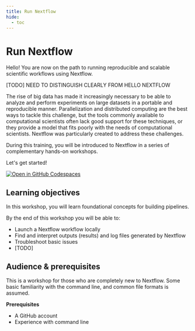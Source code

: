 ```yaml
---
title: Run Nextflow
hide:
  - toc
---
```


# Run Nextflow

Hello! You are now on the path to running reproducible and scalable scientific workflows using Nextflow.

[TODO] NEED TO DISTINGUISH CLEARLY FROM HELLO NEXTFLOW

The rise of big data has made it increasingly necessary to be able to analyze and perform experiments on large datasets in a portable and reproducible manner. Parallelization and distributed computing are the best ways to tackle this challenge, but the tools commonly available to computational scientists often lack good support for these techniques, or they provide a model that fits poorly with the needs of computational scientists. Nextflow was particularly created to address these challenges.

During this training, you will be introduced to Nextflow in a series of complementary hands-on workshops.

Let's get started!

[![Open in GitHub Codespaces](https://github.com/codespaces/badge.svg)](https://codespaces.new/nextflow-io/training?quickstart=1&ref=master)

## Learning objectives

In this workshop, you will learn foundational concepts for building pipelines.

By the end of this workshop you will be able to:

- Launch a Nextflow workflow locally
- Find and interpret outputs (results) and log files generated by Nextflow
- Troubleshoot basic issues
- [TODO]

## Audience & prerequisites

This is a workshop for those who are completely new to Nextflow. Some basic familiarity with the command line, and common file formats is assumed.

**Prerequisites**

- A GitHub account
- Experience with command line
